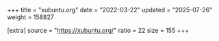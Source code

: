 +++
title = "xubuntu.org"
date = "2022-03-22"
updated = "2025-07-26"
weight = 158827

[extra]
source = "https://xubuntu.org/"
ratio = 22
size = 155
+++
